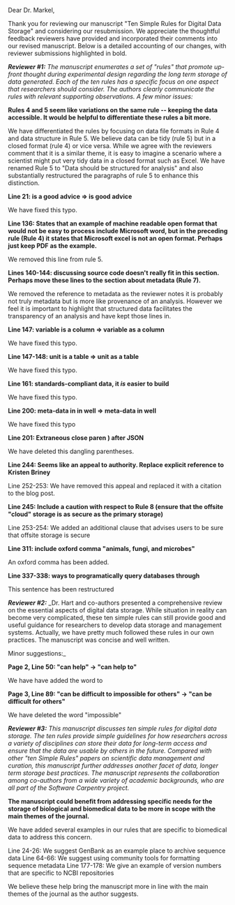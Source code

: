 Dear Dr. Markel,

Thank you for reviewing our manuscript "Ten Simple Rules for Digital Data Storage" and considering our resubmission. We appreciate the thoughtful feedback reviewers have provided and incorporated their comments into our revised manuscript. Below is a detailed accounting of our changes, with reviewer submissions highlighted in bold.


**_Reviewer #1:_** _The manuscript enumerates a set of "rules" that promote up-front thought during experimental design regarding the long term storage of data generated. Each of the ten rules has a specific focus on one aspect that researchers should consider. The authors clearly communicate the rules with relevant supporting observations.
A few minor issues:_

**Rules 4 and 5 seem like variations on the same rule -- keeping the data accessible. It would be helpful to differentiate these rules a bit more.**


 We have differentiated the rules by focusing on data file formats in Rule 4 and data structure in Rule 5. We believe data can be tidy (rule 5) but in a closed format (rule 4) or vice versa.  While we agree with the reviewers comment that it is a similar theme, it is easy to imagine a scenario where a scientist might put very tidy data in a closed format such as Excel. We have renamed Rule 5 to "Data should be structured for analysis" and also substantially restructured the paragraphs of rule 5 to enhance this distinction.

**Line 21: is a good advice => is good advice**

We have fixed this typo.

**Line 136: States that an example of machine readable open format that would not be easy to process include Microsoft word, but in the preceding rule (Rule 4) it states that Microsoft excel is not an open format. Perhaps just keep PDF as the example.**

We removed this line from rule 5.

**Lines 140-144: discussing source code doesn't really fit in this section. Perhaps move these lines to the section about metadata (Rule 7).**

We removed the reference to metadata as the reviewer notes it is probably not truly metadata but is more like provenance of an analysis. However we feel it is important to highlight that structured data facilitates the transparency of an analysis and have kept those lines in.

**Line 147: variable is a column => variable as a column**

We have fixed this typo.

**Line 147-148: unit is a table => unit as a table**

We have fixed this typo.

**Line 161: standards-compliant data, it _is_ easier to build**

We have fixed this typo.

**Line 200: meta-data in in well => meta-data in well**

We have fixed this typo

**Line 201: Extraneous close paren ) after JSON**

We have deleted this dangling parentheses.

**Line 244: Seems like an appeal to authority. Replace explicit reference to Kristen Briney**

Line 252-253: We have removed this appeal and replaced it with a citation to the blog post.

**Line 245: Include a caution with respect to Rule 8 (ensure that the offsite "cloud" storage is as secure as the primary storage)**

Line 253-254: We added an additional clause that advises users to be sure that offsite storage is secure

**Line 311: include oxford comma "animals, fungi, and microbes"**

An oxford comma has been added.

**Line 337-338: ways to programatically query databases through**

This sentence has been restructured


**_Reviewer #2:_** _Dr. Hart and co-authors presented a comprehensive review on the essential aspects of digital data storage. While situation in reality can become very complicated, these ten simple rules can still provide good and useful guidance for researchers to develop data storage and management systems. Actually, we have pretty much followed these rules in our own practices. The manuscript was concise and well written.

Minor suggestions:_

**Page 2, Line 50: "can help" -> "can help to"**

We have have added the word to

**Page 3, Line 89: "can be difficult to impossible for others" -> "can be difficult for others"**

We have deleted the word "impossible"

**_Reviewer #3:_** _This manuscript discusses ten simple rules for digital data storage. The ten rules provide simple guidelines for how researchers across a variety of disciplines can store their data for long-term access and ensure that the data are usable by others in the future. Compared with other "ten Simple Rules" papers on scientific data management and curation, this manuscript further addresses another facet of data, longer term storage best practices. The manuscript represents the collaboration among co-authors from a wide variety of academic backgrounds, who are all part of the Software Carpentry project._

**The manuscript could benefit from addressing specific needs for the storage of biological and biomedical data to be more in scope with the main themes of the journal.**

We have added several examples in our rules that are specific to biomedical data to address this concern.

Line 24-26: We suggest GenBank as an example place to archive sequence data
Line 64-66: We suggest using community tools for formatting sequence metadata
Line 177-178: We give an example of version numbers that are specific to NCBI repositories

We believe these help bring the manuscript more in line with the main themes of the journal as the author suggests.
